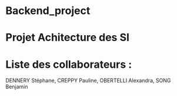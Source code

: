 # Backend_project

# Projet Achitecture des SI

# Liste des collaborateurs :
DENNERY Stéphane,
CREPPY Pauline,
OBERTELLI Alexandra,
SONG Benjamin
